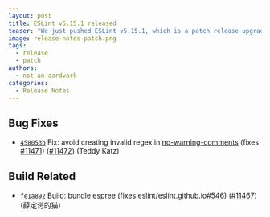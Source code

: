 ```yaml
---
layout: post
title: ESLint v5.15.1 released
teaser: "We just pushed ESLint v5.15.1, which is a patch release upgrade of ESLint. This release fixes several bugs found in the previous release."
image: release-notes-patch.png
tags:
  - release
  - patch
authors:
  - not-an-aardvark
categories:
  - Release Notes
---
```


## Bug Fixes


* [`458053b`](https://github.com/eslint/eslint/commit/458053b0b541f857bf233dacbde5ba80681820f8) Fix: avoid creating invalid regex in [no-warning-comments](/docs/rules/no-warning-comments) (fixes [#11471](https://github.com/eslint/eslint/issues/11471)) ([#11472](https://github.com/eslint/eslint/issues/11472)) (Teddy Katz)








## Build Related


* [`fe1a892`](https://github.com/eslint/eslint/commit/fe1a892f85b09c3d2fea05bef011530a678a6af5) Build: bundle espree (fixes eslint/eslint.github.io[#546](https://github.com/eslint/eslint/issues/546)) ([#11467](https://github.com/eslint/eslint/issues/11467)) (薛定谔的猫)
